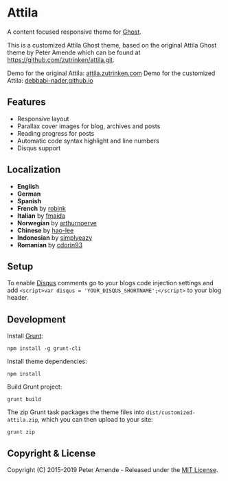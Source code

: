 # Attila

A content focused responsive theme for [Ghost](https://github.com/tryghost/ghost/).

This is a customized Attila Ghost theme, based on the original Attila Ghost theme by Peter Amende which can be found at https://github.com/zutrinken/attila.git.

Demo for the original Attila: [attila.zutrinken.com](https://attila.zutrinken.com/)
Demo for the customized Attila: [debbabi-nader.github.io](https://debbabi-nader.github.io/my-blog/)

## Features

* Responsive layout
* Parallax cover images for blog, archives and posts
* Reading progress for posts
* Automatic code syntax highlight and line numbers
* Disqus support

## Localization

* __English__
* __German__
* __Spanish__
* __French__ by [robink](https://github.com/robink)
* __Italian__ by [fmaida](https://github.com/fmaida)
* __Norwegian__ by [arthurnoerve](https://github.com/arthurnoerve)
* __Chinese__ by [hao-lee](https://github.com/hao-lee)
* __Indonesian__ by [simplyeazy](https://github.com/simplyeazy)
* __Romanian__ by [cdorin93](https://github.com/cdorin93)

## Setup

To enable [Disqus](https://disqus.com/) comments go to your blogs code injection settings and add `<script>var disqus = 'YOUR_DISQUS_SHORTNAME';</script>` to your blog header.

## Development

Install [Grunt](https://gruntjs.com/getting-started/):

	npm install -g grunt-cli

Install theme dependencies:

	npm install

Build Grunt project:

	grunt build

The zip Grunt task packages the theme files into `dist/customized-attila.zip`, which you can then upload to your site:

	grunt zip

## Copyright & License

Copyright (C) 2015-2019 Peter Amende - Released under the [MIT License](https://github.com/zutrinken/attila/blob/master/LICENSE).
